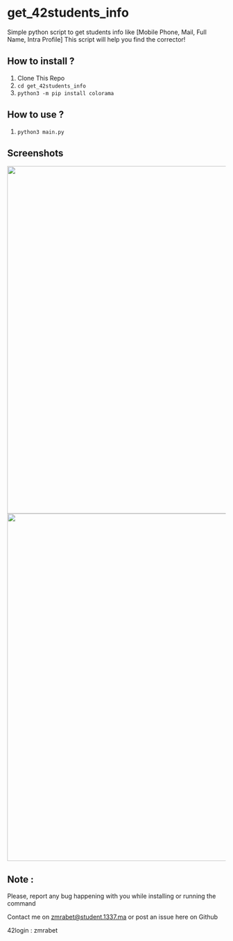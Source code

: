 # get_42students_info
Simple python script to get students info like [Mobile Phone, Mail, Full Name, Intra Profile]
This script will help you find the corrector!

## How to install ?
1. Clone This Repo
2. `cd get_42students_info`
3. `python3 -m pip install colorama`

## How to use ?
1. `python3 main.py`

## Screenshots
<img src="" width="800" />
<img src="" width="800" />

## Note : 

Please, report any bug happening with you while installing or running the command

Contact me on zmrabet@student.1337.ma or post an issue here on Github

42login : zmrabet
